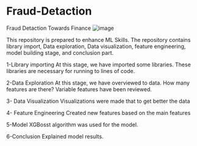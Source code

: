 # Fraud-Detaction
Fraud Detaction Towards Finance
![image](https://user-images.githubusercontent.com/64266044/222983806-bea557bf-7d94-48cb-98f9-0f77e046e12c.png)

This repository is prepared to enhance ML Skills. The repository contains library import, Data exploration, Data visualization, feature engineering, model building stage, and conclusion part.

1-Library importing 
At this stage, we have imported some libraries. These libraries are necessary for running to lines of code.

2-Data Exploration
At this stage, we have overviewed to data. How many features are there?
Variable features have been reviewed.

3- Data Visualization 
Visualizations were made  that to get better the data

4- Feature Engineering
Created new features  based on the main features

5-Model 
XGBosst algorithm was used for the model.

6-Conclusion 
Explained model results.
